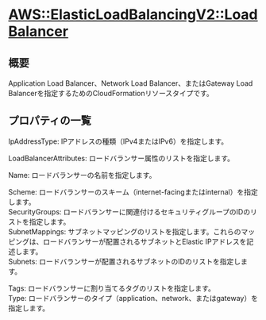 # [AWS::ElasticLoadBalancingV2::LoadBalancer](https://docs.aws.amazon.com/ja_jp/AWSCloudFormation/latest/UserGuide/aws-resource-elasticloadbalancingv2-loadbalancer.html)

## 概要
Application Load Balancer、Network Load Balancer、またはGateway Load Balancerを指定するためのCloudFormationリソースタイプです。

## プロパティの一覧
IpAddressType: IPアドレスの種類（IPv4またはIPv6）を指定します。  

LoadBalancerAttributes: ロードバランサー属性のリストを指定します。  

Name: ロードバランサーの名前を指定します。  

Scheme: ロードバランサーのスキーム（internet-facingまたはinternal）を指定します。  
SecurityGroups: ロードバランサーに関連付けるセキュリティグループのIDのリストを指定します。  
SubnetMappings: サブネットマッピングのリストを指定します。これらのマッピングは、ロードバランサーが配置されるサブネットとElastic IPアドレスを記述します。  
Subnets: ロードバランサーが配置されるサブネットのIDのリストを指定します。  

Tags: ロードバランサーに割り当てるタグのリストを指定します。  
Type: ロードバランサーのタイプ（application、network、またはgateway）を指定します。  
